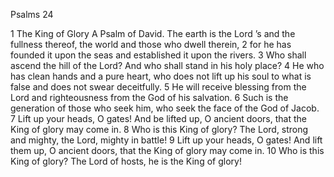 Psalms 24

1	The King of Glory A Psalm of David. The earth is the Lord ’s and the fullness thereof, the world and those who dwell therein,
2	for he has founded it upon the seas and established it upon the rivers.
3	Who shall ascend the hill of the Lord? And who shall stand in his holy place?
4	He who has clean hands and a pure heart, who does not lift up his soul to what is false and does not swear deceitfully.
5	He will receive blessing from the Lord and righteousness from the God of his salvation.
6	Such is the generation of those who seek him, who seek the face of the God of Jacob.
7	Lift up your heads, O gates! And be lifted up, O ancient doors, that the King of glory may come in.
8	Who is this King of glory? The Lord, strong and mighty, the Lord, mighty in battle!
9	Lift up your heads, O gates! And lift them up, O ancient doors, that the King of glory may come in.
10	Who is this King of glory? The Lord of hosts, he is the King of glory!

